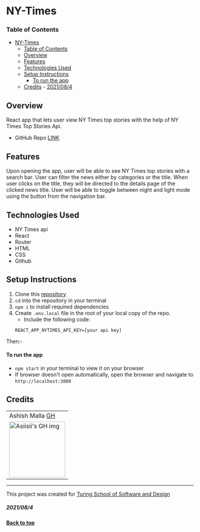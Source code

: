 # NY-Times

### Table of Contents
- [NY-Times](#ny-times)
    - [Table of Contents](#table-of-contents)
  - [Overview](#overview)
  - [Features](#features)
  - [Technologies Used](#technologies-used)
  - [Setup Instructions](#setup-instructions)
      - [To run the app](#to-run-the-app)
  - [Credits](#credits)
        - [2021/08/4](#2021084)


## Overview
React app that lets user view NY Times top stories with the help of NY Times Top Stories Api. 

- GitHub Repo [LINK](https://github.com/asiisii/ny-times)


## Features
Upon opening the app, user will be able to see NY Times top stories with a search bar. User can filter the news either by categories or the title. When user clicks on the title, they will be directed to the details page of the clicked news title. User will be able to toggle between night and light mode using the button from the navigation bar. 


## Technologies Used 
- NY Times api
- React
- Router
- HTML
- CSS 
- Github

## Setup Instructions
1. Clone this [repository](https://github.com/asiisii/ny-times)
2. `cd` into the repository in your terminal
3. `npm i` to install required dependencies 
4. Create `.env.local` file in the root of your local copy of the repo.
   - Include the following code: 
    ```
    REACT_APP_NYTIMES_API_KEY=[your api key]
    ```
Then:-
#### To run the app
 -  `npm start` in your terminal to view it on your browser
 -  If browser doesn't open automatically, open the browser and navigate to `http://localhost:3000`
  
 ## Credits 
 <table>
  <tr>
    <td> Ashish Malla <a href="https://github.com/asiisii">GH</td>
  </tr>
  <td>
    <img src="https://avatars.githubusercontent.com/u/36644181?v=4" alt="Asiisii's GH img"
  width="150" height="auto" />
  </td>  
</table>

**************************************************************************
This project was created for [Turing School of Software and Design](https://turing.io/)
##### 2021/08/4
**[Back to top](#table-of-contents)**

